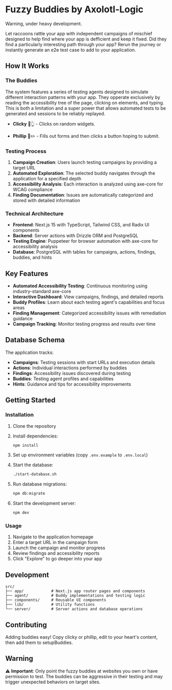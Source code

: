 # Fuzzy Buddies by Axolotl-Logic

Warning, under heavy development.

Let raccoons rattle your app with independent campaigns of mischief designed to help find where your app is defficient and keep it fixed. Did they find a particularly interesting path through your app? Rerun the journey or instantly generate an e2e test case to add to your application.

## How It Works

### The Buddies

The system features a series of testing agents designed to simulate different interaction patterns with your app. They opperate exclusively by reading the accessibility tree of the page, clicking on elements, and typing. This is both a limitation and a super power that allows automated tests to be generated and sessions to be reliably replayed.

- **Clicky** 🦝👆 - Clicks on random widgets.

- **Phillip** 🦝✏️ - Fills out forms and then clicks a button hoping to submit.

### Testing Process

1. **Campaign Creation**: Users launch testing campaigns by providing a target URL
2. **Automated Exploration**: The selected buddy navigates through the application for a specified depth
3. **Accessibility Analysis**: Each interaction is analyzed using axe-core for WCAG compliance
4. **Finding Documentation**: Issues are automatically categorized and stored with detailed information

### Technical Architecture

- **Frontend**: Next.js 15 with TypeScript, Tailwind CSS, and Radix UI components
- **Backend**: Server actions with Drizzle ORM and PostgreSQL
- **Testing Engine**: Puppeteer for browser automation with axe-core for accessibility analysis
- **Database**: PostgreSQL with tables for campaigns, actions, findings, buddies, and hints

## Key Features

- **Automated Accessibility Testing**: Continuous monitoring using industry-standard axe-core
- **Interactive Dashboard**: View campaigns, findings, and detailed reports
- **Buddy Profiles**: Learn about each testing agent's capabilities and focus areas
- **Finding Management**: Categorized accessibility issues with remediation guidance
- **Campaign Tracking**: Monitor testing progress and results over time

## Database Schema

The application tracks:

- **Campaigns**: Testing sessions with start URLs and execution details
- **Actions**: Individual interactions performed by buddies
- **Findings**: Accessibility issues discovered during testing
- **Buddies**: Testing agent profiles and capabilities
- **Hints**: Guidance and tips for accessibility improvements

## Getting Started

### Installation

1. Clone the repository
2. Install dependencies:

   ```bash
   npm install
   ```

3. Set up environment variables (copy `.env.example` to `.env.local`)

4. Start the database:

   ```bash
   ./start-database.sh
   ```

5. Run database migrations:

   ```bash
   npm db:migrate
   ```

6. Start the development server:
   ```bash
   npm dev
   ```

### Usage

1. Navigate to the application homepage
2. Enter a target URL in the campaign form
3. Launch the campaign and monitor progress
4. Review findings and accessibility reports
5. Click "Explore" to go deeper into your app

## Development

```
src/
├── app/            # Next.js app router pages and components
├── agent/          # Buddy implementations and testing logic
├── components/     # Reusable UI components
├── lib/            # Utility functions
└── server/         # Server actions and database operations
```

## Contributing

Adding buddies easy! Copy clicky or phillip, edit to your heart's content, then add them to setupBuddies.

## Warning

⚠️ **Important**: Only point the fuzzy buddies at websites you own or have permission to test. The buddies can be aggressive in their testing and may trigger unexpected behaviors on target sites.
